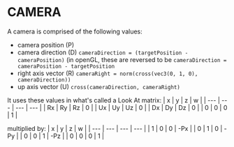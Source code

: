 # CAMERA

A camera is comprised of the following values:
* camera position (P)
* camera direction (D) ```cameraDirection = (targetPosition - cameraPosition)``` (in openGL, these are reversed to be ```cameraDirection = cameraPosition - targetPosition```
* right axis vector (R) ```cameraRight = norm(cross(vec3(0, 1, 0), cameraDirection))```
* up axis vector (U) ```cross(cameraDirection, cameraRight)```

It uses these values in what's called a Look At matrix:
| x   | y   | z   | w   |
| --- | --- | --- | --- |
| Rx  | Ry  | Rz  | 0   |
| Ux  | Uy  | Uz  | 0   |
| Dx  | Dy  | Dz  | 0   |
| 0   | 0   | 0   | 1   |

multiplied by:
| x   | y   | z   | w   |
| --- | --- | --- | --- |
| 1   | 0   | 0   | -Px |
| 0   | 1   | 0   | -Py |
| 0   | 0   | 1   | -Pz |
| 0   | 0   | 0   | 1   |